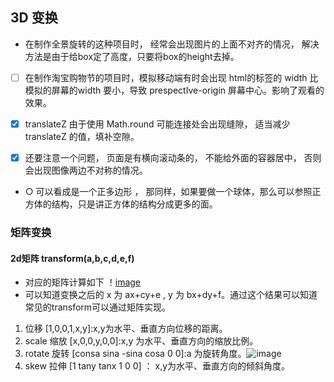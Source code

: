 ## 3D 变换


- 在制作全景旋转的这种项目时， 经常会出现图片的上面不对齐的情况， 解决方法是由于给box定了高度，只要将box的height去掉。

- [ ] 在制作淘宝购物节的项目时，模拟移动端有时会出现  html的标签的 width 比模拟的屏幕的width 要小，导致 prespectIve-origin 屏幕中心。影响了观看的效果。

- [x] translateZ 由于使用 Math.round 可能连接处会出现缝隙， 适当减少translateZ 的值，填补空隙。

- [x] 还要注意一个问题， 页面是有横向滚动条的， 不能给外面的容器居中， 否则会出现图像两边不对称的情况。

- ○ 可以看成是一个正多边形 ，  那同样，如果要做一个球体，那么可以参照正方体的结构，只是讲正方体的结构分成更多的面。

### 矩阵变换
#### 2d矩阵 transform(a,b,c,d,e,f)
- 对应的矩阵计算如下 ！[image](http://image.zhangxinxu.com/image/blog/201206/css-transforms-matrix5.gif)
- 可以知道变换之后的 x 为 ax+cy+e , y 为 bx+dy+f。通过这个结果可以知道常见的transform可以通过矩阵实现。
1. 位移 [1,0,0,1,x,y]:x,y为水平、垂直方向位移的距离。
2. scale 缩放 [x,0,0,y,0,0]:x,y 为水平、垂直方向的缩放比例。
3. rotate 旋转 [consa sina -sina cosa 0 0]:a 为旋转角度。![image](https://img-blog.csdn.net/20170323174605746?watermark/2/text/aHR0cDovL2Jsb2cuY3Nkbi5uZXQvY3N4aWFvc2h1aQ==/font/5a6L5L2T/fontsize/400/fill/I0JBQkFCMA==/dissolve/70/gravity/SouthEast)
4. skew 拉伸 [1 tany tanx 1 0 0] ： x,y为水平、垂直方向的倾斜角度。